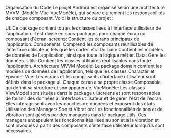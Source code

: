 Organisation du Code
Le projet Android est organisé selon une architecture MVVM (Modèle-Vue-VueModèle), qui sépare clairement les responsabilités de chaque composant.
Voici la structure du projet :

UI: Ce package contient toutes les classes liées à l'interface utilisateur de l'application.
Il est divisé en sous-packages pour chaque écran ou composant d'écran.
screens: Contient les écrans principaux de l'application.
Components: Comprend les composants réutilisables de l'interface utilisateur, tels que les cartes etc.
Domain: Contient les modèles de données de l'application, ainsi que toute la logique métier.
Data: Gère les données.
Utils: Contient les classes utilitaires réutilisables dans toute l'application.
Architecture MVVM
Modèle: Le package domain contient les modèles de données de l'application, tels que les classes Character et Episode.
Vue: Les écrans et les composants d'interface utilisateur sont définis dans le package ui. Chaque écran a sa propre classe Composable qui définit sa structure et son apparence.
VueModèle: Les classes ViewModel sont situées dans le package ui.screens et sont responsables de fournir des données à l'interface utilisateur et de gérer l'état de l'écran. Elles interagissent avec les couches de données et exposent des états.
Utilisation des Managers
Son et Vibration: Les fonctionnalités de son et de vibration sont gérées par des managers dans le package utils. Ces managers encapsulent les fonctionnalités liées au son et à la vibration et sont invoqués à partir des composants d'interface utilisateur lorsqu'ils sont nécessaires.
